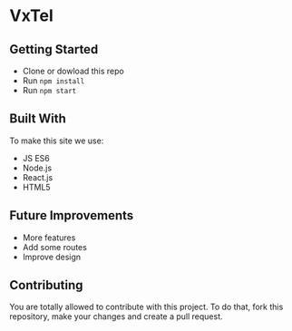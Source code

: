 # VxTel

## Getting Started
* Clone or dowload this repo
* Run `npm install`
* Run `npm start`

## Built With
To make this site we use:

* JS ES6
* Node.js
* React.js
* HTML5

## Future Improvements 

* More features
* Add some routes 
* Improve design

## Contributing

You are totally allowed to contribute with this project. To do that, fork this repository, make your changes and create a pull request.
